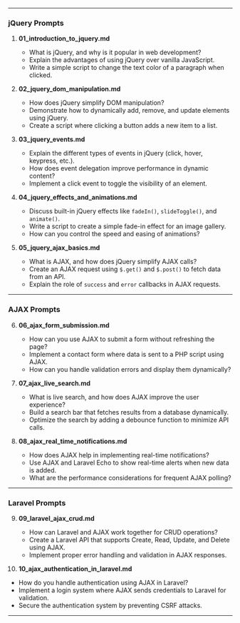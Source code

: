 
---

### **jQuery Prompts**  

1. **01_introduction_to_jquery.md**  
   - What is jQuery, and why is it popular in web development?  
   - Explain the advantages of using jQuery over vanilla JavaScript.  
   - Write a simple script to change the text color of a paragraph when clicked.  

2. **02_jquery_dom_manipulation.md**  
   - How does jQuery simplify DOM manipulation?  
   - Demonstrate how to dynamically add, remove, and update elements using jQuery.  
   - Create a script where clicking a button adds a new item to a list.  

3. **03_jquery_events.md**  
   - Explain the different types of events in jQuery (click, hover, keypress, etc.).  
   - How does event delegation improve performance in dynamic content?  
   - Implement a click event to toggle the visibility of an element.  

4. **04_jquery_effects_and_animations.md**  
   - Discuss built-in jQuery effects like `fadeIn()`, `slideToggle()`, and `animate()`.  
   - Write a script to create a simple fade-in effect for an image gallery.  
   - How can you control the speed and easing of animations?  

5. **05_jquery_ajax_basics.md**  
   - What is AJAX, and how does jQuery simplify AJAX calls?  
   - Create an AJAX request using `$.get()` and `$.post()` to fetch data from an API.  
   - Explain the role of `success` and `error` callbacks in AJAX requests.  

---

### **AJAX Prompts**  

6. **06_ajax_form_submission.md**  
   - How can you use AJAX to submit a form without refreshing the page?  
   - Implement a contact form where data is sent to a PHP script using AJAX.  
   - How can you handle validation errors and display them dynamically?  

7. **07_ajax_live_search.md**  
   - What is live search, and how does AJAX improve the user experience?  
   - Build a search bar that fetches results from a database dynamically.  
   - Optimize the search by adding a debounce function to minimize API calls.  

8. **08_ajax_real_time_notifications.md**  
   - How does AJAX help in implementing real-time notifications?  
   - Use AJAX and Laravel Echo to show real-time alerts when new data is added.  
   - What are the performance considerations for frequent AJAX polling?  

---

### **Laravel Prompts**  

9. **09_laravel_ajax_crud.md**  
   - How can Laravel and AJAX work together for CRUD operations?  
   - Create a Laravel API that supports Create, Read, Update, and Delete using AJAX.  
   - Implement proper error handling and validation in AJAX responses.  

10. **10_ajax_authentication_in_laravel.md**  
   - How do you handle authentication using AJAX in Laravel?  
   - Implement a login system where AJAX sends credentials to Laravel for validation.  
   - Secure the authentication system by preventing CSRF attacks.  

---
